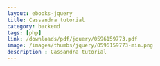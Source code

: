 ```yaml
---
layout: ebooks-jquery
title: Cassandra tutorial
category: backend
tags: [php]
link: /downloads/pdf/jquery/0596159773.pdf 
image: /images/thumbs/jquery/0596159773-min.png
description : Cassandra tutorial 
---
```












